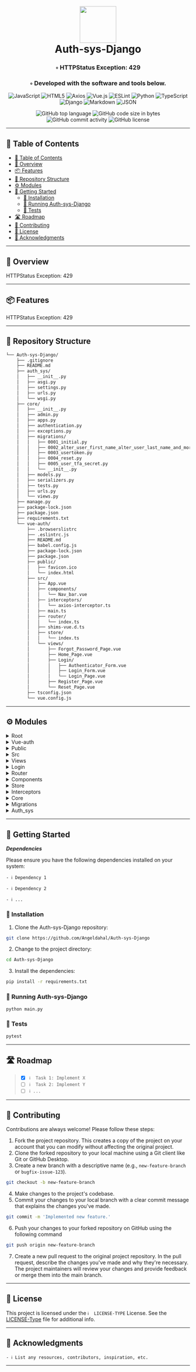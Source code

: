 <div align="center">
<h1 align="center">
<img src="https://raw.githubusercontent.com/PKief/vscode-material-icon-theme/ec559a9f6bfd399b82bb44393651661b08aaf7ba/icons/folder-markdown-open.svg" width="100" />
<br>Auth-sys-Django
</h1>
<h3>◦ HTTPStatus Exception: 429</h3>
<h3>◦ Developed with the software and tools below.</h3>

<p align="center">
<img src="https://img.shields.io/badge/JavaScript-F7DF1E.svg?style&logo=JavaScript&logoColor=black" alt="JavaScript" />
<img src="https://img.shields.io/badge/HTML5-E34F26.svg?style&logo=HTML5&logoColor=white" alt="HTML5" />
<img src="https://img.shields.io/badge/Axios-5A29E4.svg?style&logo=Axios&logoColor=white" alt="Axios" />
<img src="https://img.shields.io/badge/Vue.js-4FC08D.svg?style&logo=vuedotjs&logoColor=white" alt="Vue.js" />
<img src="https://img.shields.io/badge/ESLint-4B32C3.svg?style&logo=ESLint&logoColor=white" alt="ESLint" />

<img src="https://img.shields.io/badge/Python-3776AB.svg?style&logo=Python&logoColor=white" alt="Python" />
<img src="https://img.shields.io/badge/TypeScript-3178C6.svg?style&logo=TypeScript&logoColor=white" alt="TypeScript" />
<img src="https://img.shields.io/badge/Django-092E20.svg?style&logo=Django&logoColor=white" alt="Django" />
<img src="https://img.shields.io/badge/Markdown-000000.svg?style&logo=Markdown&logoColor=white" alt="Markdown" />
<img src="https://img.shields.io/badge/JSON-000000.svg?style&logo=JSON&logoColor=white" alt="JSON" />
</p>
<img src="https://img.shields.io/github/languages/top/Angeldahal/Auth-sys-Django?style&color=5D6D7E" alt="GitHub top language" />
<img src="https://img.shields.io/github/languages/code-size/Angeldahal/Auth-sys-Django?style&color=5D6D7E" alt="GitHub code size in bytes" />
<img src="https://img.shields.io/github/commit-activity/m/Angeldahal/Auth-sys-Django?style&color=5D6D7E" alt="GitHub commit activity" />
<img src="https://img.shields.io/github/license/Angeldahal/Auth-sys-Django?style&color=5D6D7E" alt="GitHub license" />
</div>

---

## 📖 Table of Contents
- [📖 Table of Contents](#-table-of-contents)
- [📍 Overview](#-overview)
- [📦 Features](#-features)
- [📂 Repository Structure](#-repository-structure)
- [⚙️ Modules](#modules)
- [🚀 Getting Started](#-getting-started)
    - [🔧 Installation](#-installation)
    - [🤖 Running Auth-sys-Django](#-running-Auth-sys-Django)
    - [🧪 Tests](#-tests)
- [🛣 Roadmap](#-roadmap)
- [🤝 Contributing](#-contributing)
- [📄 License](#-license)
- [👏 Acknowledgments](#-acknowledgments)

---


## 📍 Overview

HTTPStatus Exception: 429

---

## 📦 Features

HTTPStatus Exception: 429

---


## 📂 Repository Structure

```sh
└── Auth-sys-Django/
    ├── .gitignore
    ├── README.md
    ├── auth_sys/
    │   ├── __init__.py
    │   ├── asgi.py
    │   ├── settings.py
    │   ├── urls.py
    │   └── wsgi.py
    ├── core/
    │   ├── __init__.py
    │   ├── admin.py
    │   ├── apps.py
    │   ├── authentication.py
    │   ├── exceptions.py
    │   ├── migrations/
    │   │   ├── 0001_initial.py
    │   │   ├── 0002_alter_user_first_name_alter_user_last_name_and_more.py
    │   │   ├── 0003_usertoken.py
    │   │   ├── 0004_reset.py
    │   │   ├── 0005_user_tfa_secret.py
    │   │   └── __init__.py
    │   ├── models.py
    │   ├── serializers.py
    │   ├── tests.py
    │   ├── urls.py
    │   └── views.py
    ├── manage.py
    ├── package-lock.json
    ├── package.json
    ├── requirements.txt
    └── vue-auth/
        ├── .browserslistrc
        ├── .eslintrc.js
        ├── README.md
        ├── babel.config.js
        ├── package-lock.json
        ├── package.json
        ├── public/
        │   ├── favicon.ico
        │   └── index.html
        ├── src/
        │   ├── App.vue
        │   ├── components/
        │   │   └── Nav_bar.vue
        │   ├── interceptors/
        │   │   └── axios-interceptor.ts
        │   ├── main.ts
        │   ├── router/
        │   │   └── index.ts
        │   ├── shims-vue.d.ts
        │   ├── store/
        │   │   └── index.ts
        │   └── views/
        │       ├── Forgot_Password_Page.vue
        │       ├── Home_Page.vue
        │       ├── Login/
        │       │   ├── Authenticator_Form.vue
        │       │   ├── Login_Form.vue
        │       │   └── Login_Page.vue
        │       ├── Register_Page.vue
        │       └── Reset_Page.vue
        ├── tsconfig.json
        └── vue.config.js
```


---

## ⚙️ Modules

<details closed><summary>Root</summary>

| File                                                                                         | Summary                   |
| ---                                                                                          | ---                       |
| [requirements.txt](https://github.com/Angeldahal/Auth-sys-Django/blob/main/requirements.txt) | HTTPStatus Exception: 429 |
| [manage.py](https://github.com/Angeldahal/Auth-sys-Django/blob/main/manage.py)               | HTTPStatus Exception: 429 |

</details>

<details closed><summary>Vue-auth</summary>

| File                                                                                                | Summary                   |
| ---                                                                                                 | ---                       |
| [babel.config.js](https://github.com/Angeldahal/Auth-sys-Django/blob/main/vue-auth/babel.config.js) | HTTPStatus Exception: 429 |
| [.eslintrc.js](https://github.com/Angeldahal/Auth-sys-Django/blob/main/vue-auth/.eslintrc.js)       | HTTPStatus Exception: 429 |
| [.browserslistrc](https://github.com/Angeldahal/Auth-sys-Django/blob/main/vue-auth/.browserslistrc) | HTTPStatus Exception: 429 |
| [vue.config.js](https://github.com/Angeldahal/Auth-sys-Django/blob/main/vue-auth/vue.config.js)     | HTTPStatus Exception: 429 |

</details>

<details closed><summary>Public</summary>

| File                                                                                             | Summary                   |
| ---                                                                                              | ---                       |
| [index.html](https://github.com/Angeldahal/Auth-sys-Django/blob/main/vue-auth/public/index.html) | HTTPStatus Exception: 429 |

</details>

<details closed><summary>Src</summary>

| File                                                                                                  | Summary                   |
| ---                                                                                                   | ---                       |
| [App.vue](https://github.com/Angeldahal/Auth-sys-Django/blob/main/vue-auth/src/App.vue)               | HTTPStatus Exception: 429 |
| [main.ts](https://github.com/Angeldahal/Auth-sys-Django/blob/main/vue-auth/src/main.ts)               | HTTPStatus Exception: 429 |
| [shims-vue.d.ts](https://github.com/Angeldahal/Auth-sys-Django/blob/main/vue-auth/src/shims-vue.d.ts) | HTTPStatus Exception: 429 |

</details>

<details closed><summary>Views</summary>

| File                                                                                                                            | Summary                   |
| ---                                                                                                                             | ---                       |
| [Reset_Page.vue](https://github.com/Angeldahal/Auth-sys-Django/blob/main/vue-auth/src/views/Reset_Page.vue)                     | HTTPStatus Exception: 429 |
| [Register_Page.vue](https://github.com/Angeldahal/Auth-sys-Django/blob/main/vue-auth/src/views/Register_Page.vue)               | HTTPStatus Exception: 429 |
| [Home_Page.vue](https://github.com/Angeldahal/Auth-sys-Django/blob/main/vue-auth/src/views/Home_Page.vue)                       | HTTPStatus Exception: 429 |
| [Forgot_Password_Page.vue](https://github.com/Angeldahal/Auth-sys-Django/blob/main/vue-auth/src/views/Forgot_Password_Page.vue) | HTTPStatus Exception: 429 |

</details>

<details closed><summary>Login</summary>

| File                                                                                                                              | Summary                   |
| ---                                                                                                                               | ---                       |
| [Login_Page.vue](https://github.com/Angeldahal/Auth-sys-Django/blob/main/vue-auth/src/views/Login/Login_Page.vue)                 | HTTPStatus Exception: 429 |
| [Login_Form.vue](https://github.com/Angeldahal/Auth-sys-Django/blob/main/vue-auth/src/views/Login/Login_Form.vue)                 | HTTPStatus Exception: 429 |
| [Authenticator_Form.vue](https://github.com/Angeldahal/Auth-sys-Django/blob/main/vue-auth/src/views/Login/Authenticator_Form.vue) | HTTPStatus Exception: 429 |

</details>

<details closed><summary>Router</summary>

| File                                                                                             | Summary                   |
| ---                                                                                              | ---                       |
| [index.ts](https://github.com/Angeldahal/Auth-sys-Django/blob/main/vue-auth/src/router/index.ts) | HTTPStatus Exception: 429 |

</details>

<details closed><summary>Components</summary>

| File                                                                                                       | Summary                   |
| ---                                                                                                        | ---                       |
| [Nav_bar.vue](https://github.com/Angeldahal/Auth-sys-Django/blob/main/vue-auth/src/components/Nav_bar.vue) | HTTPStatus Exception: 429 |

</details>

<details closed><summary>Store</summary>

| File                                                                                            | Summary                   |
| ---                                                                                             | ---                       |
| [index.ts](https://github.com/Angeldahal/Auth-sys-Django/blob/main/vue-auth/src/store/index.ts) | HTTPStatus Exception: 429 |

</details>

<details closed><summary>Interceptors</summary>

| File                                                                                                                           | Summary                   |
| ---                                                                                                                            | ---                       |
| [axios-interceptor.ts](https://github.com/Angeldahal/Auth-sys-Django/blob/main/vue-auth/src/interceptors/axios-interceptor.ts) | HTTPStatus Exception: 429 |

</details>

<details closed><summary>Core</summary>

| File                                                                                                | Summary                   |
| ---                                                                                                 | ---                       |
| [exceptions.py](https://github.com/Angeldahal/Auth-sys-Django/blob/main/core/exceptions.py)         | HTTPStatus Exception: 429 |
| [tests.py](https://github.com/Angeldahal/Auth-sys-Django/blob/main/core/tests.py)                   | HTTPStatus Exception: 429 |
| [authentication.py](https://github.com/Angeldahal/Auth-sys-Django/blob/main/core/authentication.py) | HTTPStatus Exception: 429 |
| [urls.py](https://github.com/Angeldahal/Auth-sys-Django/blob/main/core/urls.py)                     | HTTPStatus Exception: 429 |
| [views.py](https://github.com/Angeldahal/Auth-sys-Django/blob/main/core/views.py)                   | HTTPStatus Exception: 429 |
| [models.py](https://github.com/Angeldahal/Auth-sys-Django/blob/main/core/models.py)                 | HTTPStatus Exception: 429 |
| [admin.py](https://github.com/Angeldahal/Auth-sys-Django/blob/main/core/admin.py)                   | HTTPStatus Exception: 429 |
| [apps.py](https://github.com/Angeldahal/Auth-sys-Django/blob/main/core/apps.py)                     | HTTPStatus Exception: 429 |
| [serializers.py](https://github.com/Angeldahal/Auth-sys-Django/blob/main/core/serializers.py)       | HTTPStatus Exception: 429 |

</details>

<details closed><summary>Migrations</summary>

| File                                                                                                                                                                                               | Summary                   |
| ---                                                                                                                                                                                                | ---                       |
| [0002_alter_user_first_name_alter_user_last_name_and_more.py](https://github.com/Angeldahal/Auth-sys-Django/blob/main/core/migrations/0002_alter_user_first_name_alter_user_last_name_and_more.py) | HTTPStatus Exception: 429 |
| [0005_user_tfa_secret.py](https://github.com/Angeldahal/Auth-sys-Django/blob/main/core/migrations/0005_user_tfa_secret.py)                                                                         | HTTPStatus Exception: 429 |
| [0001_initial.py](https://github.com/Angeldahal/Auth-sys-Django/blob/main/core/migrations/0001_initial.py)                                                                                         | HTTPStatus Exception: 429 |
| [0003_usertoken.py](https://github.com/Angeldahal/Auth-sys-Django/blob/main/core/migrations/0003_usertoken.py)                                                                                     | HTTPStatus Exception: 429 |
| [0004_reset.py](https://github.com/Angeldahal/Auth-sys-Django/blob/main/core/migrations/0004_reset.py)                                                                                             | HTTPStatus Exception: 429 |

</details>

<details closed><summary>Auth_sys</summary>

| File                                                                                        | Summary                   |
| ---                                                                                         | ---                       |
| [settings.py](https://github.com/Angeldahal/Auth-sys-Django/blob/main/auth_sys/settings.py) | HTTPStatus Exception: 429 |
| [urls.py](https://github.com/Angeldahal/Auth-sys-Django/blob/main/auth_sys/urls.py)         | HTTPStatus Exception: 429 |
| [wsgi.py](https://github.com/Angeldahal/Auth-sys-Django/blob/main/auth_sys/wsgi.py)         | HTTPStatus Exception: 429 |
| [asgi.py](https://github.com/Angeldahal/Auth-sys-Django/blob/main/auth_sys/asgi.py)         | HTTPStatus Exception: 429 |

</details>

---

## 🚀 Getting Started

***Dependencies***

Please ensure you have the following dependencies installed on your system:

`- ℹ️ Dependency 1`

`- ℹ️ Dependency 2`

`- ℹ️ ...`

### 🔧 Installation

1. Clone the Auth-sys-Django repository:
```sh
git clone https://github.com/Angeldahal/Auth-sys-Django
```

2. Change to the project directory:
```sh
cd Auth-sys-Django
```

3. Install the dependencies:
```sh
pip install -r requirements.txt
```

### 🤖 Running Auth-sys-Django

```sh
python main.py
```

### 🧪 Tests
```sh
pytest
```

---


## 🛣 Roadmap

> - [X] `ℹ️  Task 1: Implement X`
> - [ ] `ℹ️  Task 2: Implement Y`
> - [ ] `ℹ️ ...`


---

## 🤝 Contributing

Contributions are always welcome! Please follow these steps:
1. Fork the project repository. This creates a copy of the project on your account that you can modify without affecting the original project.
2. Clone the forked repository to your local machine using a Git client like Git or GitHub Desktop.
3. Create a new branch with a descriptive name (e.g., `new-feature-branch` or `bugfix-issue-123`).
```sh
git checkout -b new-feature-branch
```
4. Make changes to the project's codebase.
5. Commit your changes to your local branch with a clear commit message that explains the changes you've made.
```sh
git commit -m 'Implemented new feature.'
```
6. Push your changes to your forked repository on GitHub using the following command
```sh
git push origin new-feature-branch
```
7. Create a new pull request to the original project repository. In the pull request, describe the changes you've made and why they're necessary.
The project maintainers will review your changes and provide feedback or merge them into the main branch.

---

## 📄 License

This project is licensed under the `ℹ️  LICENSE-TYPE` License. See the [LICENSE-Type](LICENSE) file for additional info.

---

## 👏 Acknowledgments

`- ℹ️ List any resources, contributors, inspiration, etc.`

---
